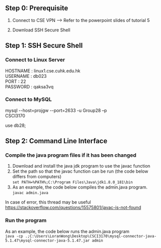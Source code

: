 ## Step 0: Prerequisite
1. Connect to CSE VPN --> Refer to the powerpoint slides of tutorial 5

2. Download SSH Secure Shell

## Step 1: SSH Secure Shell

### Connect to Linux Server

HOSTNAME : linux1.cse.cuhk.edu.hk  
USERNAME : db023  
PORT     : 22  
PASSWORD : qaksa3vq  

### Connect to MySQL

mysql --host=projgw --port=2633 -u Group28 –p  
CSCI3170

use db28;

## Step 2: Command Line Interface
### Compile the java program files if it has been changed
1. Download and install the java jdk program to use the javac function   
2. Set the path so that the javac function can be run (the code below differs from computers)  
`set PATH=%PATH%;C:\Program Files\Java\jdk1.8.0_181\bin`  
3. As an example, the code below compiles the admin.java program.  
`javac admin.java`  

In case of error, this thread may be useful https://stackoverflow.com/questions/15575801/javac-is-not-found

### Run the program
As an example, the code below runs the admin.java program  
`java -cp .;C:\Users\LoranWong\Desktop\CSCI3170\mysql-connector-java-5.1.47\mysql-connector-java-5.1.47.jar admin`
